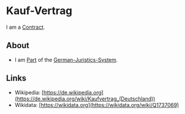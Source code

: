 # Kauf-Vertrag

I am a [Contract](600223.md).

## About

- I am [Part](60084.md) of the [German-Juristics-System](680000.md).

## Links

- Wikipedia: [https://de.wikipedia.org](https://de.wikipedia.org/wiki/Kaufvertrag_(Deutschland))
- Wikidata: [https://wikidata.org](https://wikidata.org/wiki/Q1737069)
